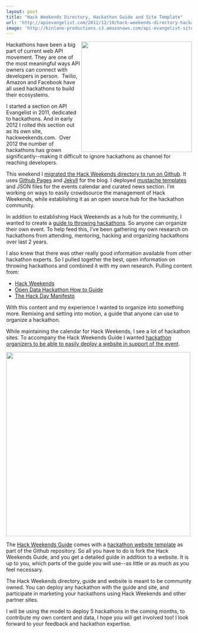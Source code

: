 ```yaml
---
layout: post
title: "Hack Weekends Directory, Hackathon Guide and Site Template"
url: 'http://apievangelist.com/2012/12/10/hack-weekends-directory-hackathon-guide-and-site-template/'
image: 'http://kinlane-productions.s3.amazonaws.com/api-evangelist-site/blog/Hack-Weekends-Guide-Screenshot.png'
---
```


[<img class="c1" src="https://s3.amazonaws.com/kinlane-productions/hackweekends/Hack-Weekends-Guide-Screenshot.png" alt="" width="300" align="right" />][1]

Hackathons have been a big part of current web API movement. They are one of the most meaningful ways API owners can connect with developers in person.  Twilio, Amazon and Facebook have all used hackathons to build their ecosystems.

I started a section on API Evangelist in 2011, dedicated to hackathons. And in early 2012 I rolled this section out as its own site, hackweekends.com.  Over 2012 the number of hackathons has grown significantly--making it difficult to ignore hackathons as channel for reaching developers.

This weekend I [migrated the Hack Weekends directory to run on Github][2]. It uses [Github Pages][3] and [Jekyll][4] for the blog. I deployed [mustache templates][5] and JSON files for the events calendar and curated news section. I’m working on ways to easily crowdsource the management of Hack Weekends, while establishing it as an open source hub for the hackathon community.

In addition to establishing Hack Weekends as a hub for the community, I wanted to create a [guide to throwing hackathons][6]. So anyone can organize their own event. To help feed this, I’ve been gathering my own research on hackathons from attending, mentoring, hacking and organizing hackathons over last 2 years.

I also knew that there was other really good information available from other hackathon experts. So I pulled together the best, open information on throwing hackathons and combined it with my own research. Pulling content from:

  * [Hack Weekends][7]
  * [Open Data Hackathon How to Guide][8]
  * [The Hack Day Manifesto][9]

With this content and my experience I wanted to organize into something more. Remixing and setting into motion, a guide that anyone can use to organize a hackathon.

While maintaining the calendar for Hack Weekends, I see a lot of hackathon sites. To accompany the Hack Weekends Guide I wanted [hackathon organizers to be able to easily deploy a website in support of the event][1].

[<img class="c2" src="http://kinlane-productions.s3.amazonaws.com/hackweekends/hackweekends-logo.png" alt="" width="500" />][7]

The [Hack Weekends Guide][6] comes with a [hackathon website template][1] as part of the Github repository. So all you have to do is fork the Hack Weekends Guide, and you get a detailed guide in addition to a website. It is up to you, which parts of the guide you will use--as little or as much as you feel necessary.

The Hack Weekends directory, guide and website is meant to be community owned. You can deploy any hackathon with the guide and site, and participate in marketing your hackathons using Hack Weekends and other partner sites.

I will be using the model to deploy 5 hackathons in the coming months, to contribute my own content and data, I hope you will get involved too! I look forward to your feedback and hackathon expertise.

   [1]: http://kinlane.github.com/hack-weekends-guide/
   [2]: /2012/12/08/open-sourcing-hack-weekends-using-github/
   [3]: http://pages.github.com/
   [4]: https://github.com/mojombo/jekyll
   [5]: http://mustache.github.com/
   [6]: https://github.com/kinlane/hack-weekends-guide
   [7]: http://hackweekends.com/
   [8]: https://docs.google.com/document/d/1fBuisDTIiBAz9u2tr7sgv6GdDLOV_aHbafjqHXSkNB0/edit
   [9]: http://hackdaymanifesto.com/
